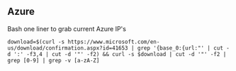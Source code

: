 ## Azure

Bash one liner to grab current Azure IP's

```download=$(curl -s https://www.microsoft.com/en-us/download/confirmation.aspx?id=41653 | grep '{base_0:{url:"' | cut -d ':' -f3,4 | cut -d '"' -f2) && curl -s $download | cut -d '"' -f2 | grep [0-9] | grep -v [a-zA-Z]```
